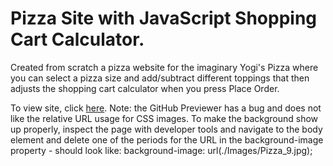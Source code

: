 <h1>Pizza Site with JavaScript Shopping Cart Calculator.</h1>

<p>Created from scratch a pizza website for the imaginary Yogi's Pizza where you can select a pizza size and add/subtract different toppings that then adjusts the shopping cart calculator when you press Place Order.</p>

<p>To view site, click <a href="https://htmlpreview.github.io/?https://github.com/DevJHennessy/Tech-Academy-Projects/blob/master/Pizza%20Site/index.html">here</a>. Note: the GitHub Previewer has a bug and does not like the relative URL usage for CSS images. To make the background show up properly, inspect the page with developer tools and navigate to the body element and delete one of the periods for the URL in the background-image property - should look like: background-image: url(./Images/Pizza_9.jpg); </p>
